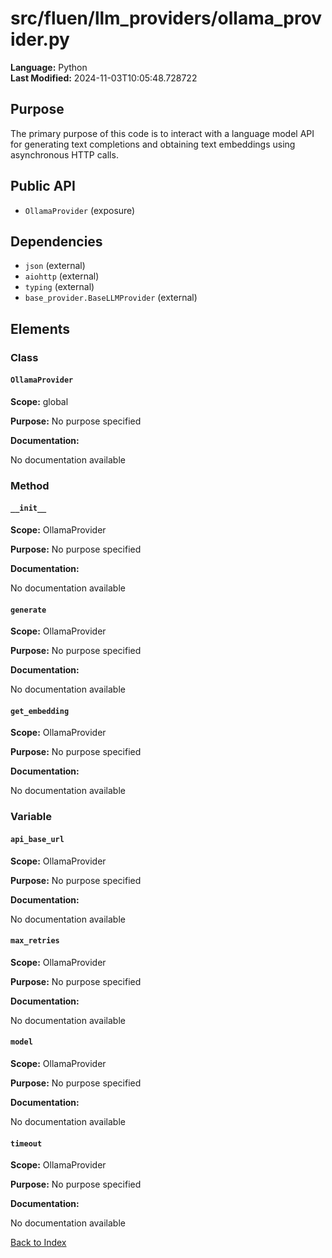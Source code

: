 # src/fluen/llm_providers/ollama_provider.py

**Language:** Python  
**Last Modified:** 2024-11-03T10:05:48.728722

## Purpose

The primary purpose of this code is to interact with a language model API for generating text completions and obtaining text embeddings using asynchronous HTTP calls.

## Public API

- `OllamaProvider` (exposure)

## Dependencies

- `json` (external)
- `aiohttp` (external)
- `typing` (external)
- `base_provider.BaseLLMProvider` (external)

## Elements

### Class

#### `OllamaProvider`

**Scope:** global

**Purpose:** No purpose specified

**Documentation:**

No documentation available

### Method

#### `__init__`

**Scope:** OllamaProvider

**Purpose:** No purpose specified

**Documentation:**

No documentation available

#### `generate`

**Scope:** OllamaProvider

**Purpose:** No purpose specified

**Documentation:**

No documentation available

#### `get_embedding`

**Scope:** OllamaProvider

**Purpose:** No purpose specified

**Documentation:**

No documentation available

### Variable

#### `api_base_url`

**Scope:** OllamaProvider

**Purpose:** No purpose specified

**Documentation:**

No documentation available

#### `max_retries`

**Scope:** OllamaProvider

**Purpose:** No purpose specified

**Documentation:**

No documentation available

#### `model`

**Scope:** OllamaProvider

**Purpose:** No purpose specified

**Documentation:**

No documentation available

#### `timeout`

**Scope:** OllamaProvider

**Purpose:** No purpose specified

**Documentation:**

No documentation available


[Back to Index](../README.md)